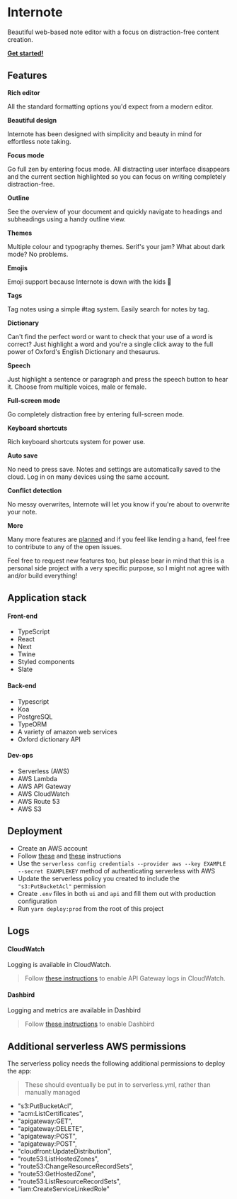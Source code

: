 # Internote

Beautiful web-based note editor with a focus on distraction-free content creation.

**[Get started!](https://internote.app)**

## Features

**Rich editor**

All the standard formatting options you'd expect from a modern editor.

**Beautiful design**

Internote has been designed with simplicity and beauty in mind for effortless note taking.

**Focus mode**

Go full zen by entering focus mode. All distracting user interface disappears and the current section highlighted so you can focus on writing completely distraction-free.

**Outline**

See the overview of your document and quickly navigate to headings and subheadings using a handy outline view.

**Themes**

Multiple colour and typography themes. Serif's your jam? What about dark mode? No problems.

**Emojis**

Emoji support because Internote is down with the kids :tada:

**Tags**

Tag notes using a simple #tag system. Easily search for notes by tag.

**Dictionary**

Can't find the perfect word or want to check that your use of a word is correct? Just highlight a word and you're a single click away to the full power of Oxford's English Dictionary and thesaurus.

**Speech**

Just highlight a sentence or paragraph and press the speech button to hear it. Choose from multiple voices, male or female.

**Full-screen mode**

Go completely distraction free by entering full-screen mode.

**Keyboard shortcuts**

Rich keyboard shortcuts system for power use.

**Auto save**

No need to press save. Notes and settings are automatically saved to the cloud. Log in on many devices using the same account.

**Conflict detection**

No messy overwrites, Internote will let you know if you're about to overwrite your note.

**More**

Many more features are [planned](https://github.com/josephluck/internote/issues) and if you feel like lending a hand, feel free to contribute to any of the open issues.

Feel free to request new features too, but please bear in mind that this is a personal side project with a very specific purpose, so I might not agree with and/or build everything!

## Application stack

#### Front-end

- TypeScript
- React
- Next
- Twine
- Styled components
- Slate

#### Back-end

- Typescript
- Koa
- PostgreSQL
- TypeORM
- A variety of amazon web services
- Oxford dictionary API

#### Dev-ops

- Serverless (AWS)
- AWS Lambda
- AWS API Gateway
- AWS CloudWatch
- AWS Route 53
- AWS S3

## Deployment

- Create an AWS account
- Follow [these](https://serverless.com/framework/docs/providers/aws/guide/installation/) and [these](https://serverless.com/framework/docs/providers/aws/guide/credentials/) instructions
- Use the `serverless config credentials --provider aws --key EXAMPLE --secret EXAMPLEKEY` method of authenticating serverless with AWS
- Update the serverless policy you created to include the `"s3:PutBucketAcl"` permission
- Create `.env` files in both `ui` and `api` and fill them out with production configuration
- Run `yarn deploy:prod` from the root of this project

## Logs

#### CloudWatch

Logging is available in CloudWatch.

> Follow [these instructions](https://serverless-stack.com/chapters/api-gateway-and-lambda-logs.html#enable-api-gateway-cloudwatch-logs) to enable API Gateway logs in CloudWatch.

#### Dashbird

Logging and metrics are available in Dashbird

> Follow [these instructions](https://dashbird.io/docs/get-started/quick-start/) to enable Dashbird

## Additional serverless AWS permissions

The serverless policy needs the following additional permissions to deploy the app:

> These should eventually be put in to serverless.yml, rather than manually managed

- "s3:PutBucketAcl",
- "acm:ListCertificates",
- "apigateway:GET",
- "apigateway:DELETE",
- "apigateway:POST",
- "apigateway:POST",
- "cloudfront:UpdateDistribution",
- "route53:ListHostedZones",
- "route53:ChangeResourceRecordSets",
- "route53:GetHostedZone",
- "route53:ListResourceRecordSets",
- "iam:CreateServiceLinkedRole"
